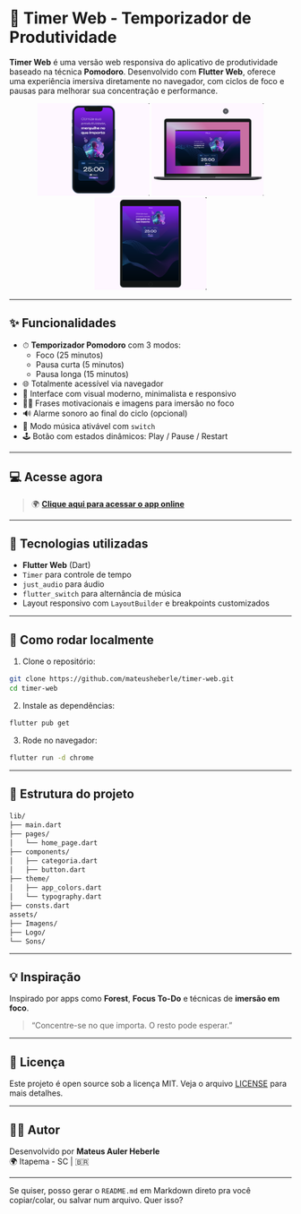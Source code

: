 # 🧠 Timer Web - Temporizador de Produtividade

**Timer Web** é uma versão web responsiva do aplicativo de produtividade baseado na técnica **Pomodoro**. Desenvolvido com **Flutter Web**, oferece uma experiência imersiva diretamente no navegador, com ciclos de foco e pausas para melhorar sua concentração e performance.

<p align="center">
  <img src="screenshots/1.png" width="200"/>
  <img src="screenshots/2.png" width="200"/>
  <img src="screenshots/3.png" width="200"/>
</p>

---

## ✨ Funcionalidades

- ⏱ **Temporizador Pomodoro** com 3 modos:
  - Foco (25 minutos)
  - Pausa curta (5 minutos)
  - Pausa longa (15 minutos)
- 🌐 Totalmente acessível via navegador
- 🎨 Interface com visual moderno, minimalista e responsivo
- 🧘‍♂️ Frases motivacionais e imagens para imersão no foco
- 🔊 Alarme sonoro ao final do ciclo (opcional)
- 🎵 Modo música ativável com `switch`
- 🕹️ Botão com estados dinâmicos: Play / Pause / Restart

---

## 💻 Acesse agora

> 🌍 **[Clique aqui para acessar o app online](https://mateusheberle.github.io/timer-web/)**

---

## 📱 Tecnologias utilizadas

- **Flutter Web** (Dart)
- `Timer` para controle de tempo
- `just_audio` para áudio
- `flutter_switch` para alternância de música
- Layout responsivo com `LayoutBuilder` e breakpoints customizados

---

## 🚀 Como rodar localmente

1. Clone o repositório:

```bash
git clone https://github.com/mateusheberle/timer-web.git
cd timer-web
```

2. Instale as dependências:

```bash
flutter pub get
```

3. Rode no navegador:

```bash
flutter run -d chrome
```

---

## 📁 Estrutura do projeto

```
lib/
├── main.dart
├── pages/
│   └── home_page.dart
├── components/
│   ├── categoria.dart
│   ├── button.dart
├── theme/
│   ├── app_colors.dart
│   └── typography.dart
├── consts.dart
assets/
├── Imagens/
├── Logo/
└── Sons/
```

---

## 💡 Inspiração

Inspirado por apps como **Forest**, **Focus To-Do** e técnicas de **imersão em foco**.

> “Concentre-se no que importa. O resto pode esperar.”

---

## 📃 Licença

Este projeto é open source sob a licença MIT. Veja o arquivo [LICENSE](LICENSE) para mais detalhes.

---

## 👨‍💻 Autor

Desenvolvido por **Mateus Auler Heberle**  
🌍 Itapema - SC | 🇧🇷  

---

Se quiser, posso gerar o `README.md` em Markdown direto pra você copiar/colar, ou salvar num arquivo. Quer isso?